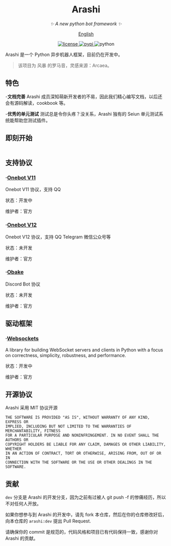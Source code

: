 <div align="center">

# Arashi

_✨ A new python bot framework ✨_

[English](https://raw.githubusercontent.com/yinghanwen/arashi/master/README_en.md)

<p align="center">
  <a href="https://raw.githubusercontent.com/yinghanwen/arashi/master/LICENSE">
    <img src="https://img.shields.io/github/license/yinghanwen/arashi.svg" alt="license">
  </a>
  <a href="https://pypi.python.org/pypi/arashi">
    <img src="https://img.shields.io/pypi/v/arashi.svg" alt="pypi">
  </a>
  <img src="https://img.shields.io/badge/python-3.10+-blue.svg" alt="python">
</p>

</div>

Arashi 是一个 Python 异步机器人框架，目前仍在开发中。


>该项目为 风暴 的罗马音，灵感来源：Arcaea。

## 特色
-**文档完善** Arashi 成员深知萌新开发者的不易，因此我们精心编写文档，以后还会有源码解读，cookbook 等。

-**优秀的单元测试** 测试总是令你头疼？没关系，Arashi 独有的 Seiun 单元测试系统能帮助您测试插件。


## 即刻开始
```

```

## 支持协议

### ·[Onebot V11](https://github.com/yinghanwen/arashi-adapter-onebot-v11)

Onebot V11 协议，支持 QQ

状态：开发中

维护者：官方


### ·[Onebot V12](https://github.com/yinghanwen/arashi-adapter-onebot-v12)

Onebot V12 协议，支持 QQ Telegram 微信公众号等

状态：未开发

维护者：官方

### ·[Obake](https://github.com/yinghanwen/arashi-adapter-obake)

Discord Bot 协议

状态：未开发

维护者：官方


## 驱动框架


### ·[Websockets](https://websockets.readthedocs.io/en/stable/)
A library for building WebSocket servers and clients in Python with a focus on correctness, simplicity, robustness, and performance.

状态：开发中

维护者：官方

## 开源协议
Arashi 采用 MIT 协议开源

```
THE SOFTWARE IS PROVIDED "AS IS", WITHOUT WARRANTY OF ANY KIND, EXPRESS OR
IMPLIED, INCLUDING BUT NOT LIMITED TO THE WARRANTIES OF MERCHANTABILITY, FITNESS
FOR A PARTICULAR PURPOSE AND NONINFRINGEMENT. IN NO EVENT SHALL THE AUTHORS OR
COPYRIGHT HOLDERS BE LIABLE FOR ANY CLAIM, DAMAGES OR OTHER LIABILITY, WHETHER
IN AN ACTION OF CONTRACT, TORT OR OTHERWISE, ARISING FROM, OUT OF OR IN
CONNECTION WITH THE SOFTWARE OR THE USE OR OTHER DEALINGS IN THE SOFTWARE.
```

## 贡献


```dev``` 分支是 Arashi 的开发分支，因为之前有过被人 git push -f 的惨痛经历，所以不对任何人开放。

如果你想参与到 Arashi 的开发中，请先 fork 本仓库，然后在你的仓库修改好后，向本仓库的 ```arashi:dev``` 提出 Pull Request.

请确保你的 commit 是规范的，代码风格和项目已有代码保持一致，感谢你对 Arashi 的贡献。
